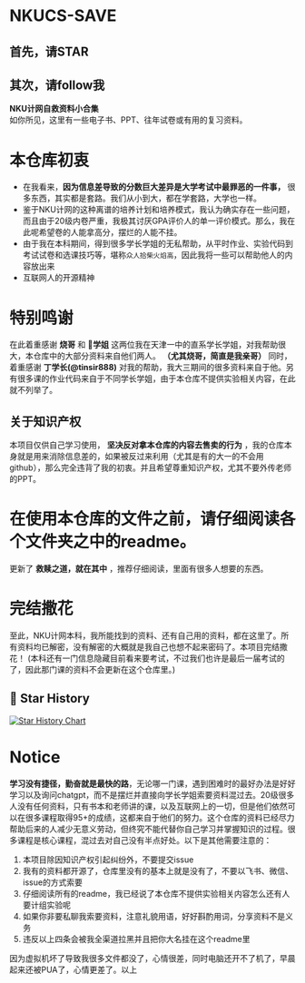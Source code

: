 # NKUCS-SAVE
## 首先，请STAR
## 其次，请follow我
**NKU计网自救资料小合集**<br>
如你所见，这里有一些电子书、PPT、往年试卷或有用的复习资料。

# 本仓库初衷
- 在我看来，**因为信息差导致的分数巨大差异是大学考试中最罪恶的一件事，** 很多东西，其实都是套路。我们从小到大，都在学套路，大学也一样。
- 鉴于NKU计网的这种离谱的培养计划和培养模式，我认为确实存在一些问题，而且由于20级内卷严重，我极其讨厌GPA评价人的单一评价模式。那么，我在此呢希望卷的人能拿高分，摆烂的人能不挂。
- 由于我在本科期间，得到很多学长学姐的无私帮助，从平时作业、实验代码到考试试卷和选课技巧等，堪称`众人拾柴火焰高`，因此我将一些可以帮助他人的内容放出来
- 互联网人的开源精神

# 特别鸣谢
在此着重感谢 **烧哥** 和 **🍊学姐** 这两位我在天津一中的直系学长学姐，对我帮助很大，本仓库中的大部分资料来自他们两人。 **（尤其烧哥，简直是我亲哥）** 同时，着重感谢 **丁学长(@tinsir888)** 对我的帮助，我大三期间的很多资料来自于他。另有很多课的作业代码来自于不同学长学姐，由于本仓库不提供实验相关内容，在此就不列举了。
## 关于知识产权
本项目仅供自己学习使用， **坚决反对拿本仓库的内容去售卖的行为** ，我的仓库本身就是用来消除信息差的，如果被反过来利用（尤其是有的大一的不会用github），那么完全违背了我的初衷。并且希望尊重知识产权，尤其不要外传老师的PPT。
# 在使用本仓库的文件之前，请仔细阅读各个文件夹之中的readme。
更新了 **救赎之道，就在其中** ，推荐仔细阅读，里面有很多人想要的东西。

# 完结撒花
至此，NKU计网本科，我所能找到的资料、还有自己用的资料，都在这里了。所有资料均已解密，没有解密的大概就是我自己也想不起来密码了。本项目完结撒花！
(本科还有一门信息隐藏目前看来要考试，不过我们也许是最后一届考试的了，因此那门课的资料不会更新在这个仓库里。)

## 📜 Star History

[![Star History Chart](https://api.star-history.com/svg?repos=TephrocactusHC/NKUCS-SAVE&type=Date)](https://star-history.com/#TephrocactusHC/NKUCS-SAVE&Date)


# Notice
**学习没有捷径，勤奋就是最快的路**，无论哪一门课，遇到困难时的最好办法是好好学习以及询问chatgpt，而不是摆烂并直接向学长学姐索要资料混过去。20级很多人没有任何资料，只有书本和老师讲的课，以及互联网上的一切，但是他们依然可以在很多课程取得95+的成绩，这都来自于他们的努力。这个仓库的资料已经尽力帮助后来的人减少无意义劳动，但终究不能代替你自己学习并掌握知识的过程。很多课程是核心课程，混过去对自己没有半点好处。以下是其他需要注意的：
1. 本项目除因知识产权引起纠纷外，不要提交issue
2. 我有的资料都开源了，仓库里没有的基本上就是没有了，不要以飞书、微信、issue的方式索要
3. 仔细阅读所有的readme，我已经说了本仓库不提供实验相关内容怎么还有人要计组实验呢
4. 如果你非要私聊我索要资料，注意礼貌用语，好好斟酌用词，分享资料不是义务
5. 违反以上四条会被我全渠道拉黑并且把你大名挂在这个readme里

因为虚拟机坏了导致我很多文件都没了，心情很差，同时电脑还开不了机了，早晨起来还被PUA了，心情更差了。以上
